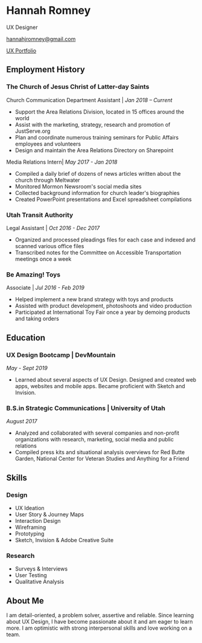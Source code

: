 
# Hannah Romney
UX Designer

<div id="webaddress">
<a href="hannahjromney@gmail.com">hannahjromney@gmail.com</a> 
  
<a href="https://uxfol.io/hannahjromney">UX Portfolio</a>
</div>


## Employment History

### The Church of Jesus Christ of Latter-day Saints
Church Communication Department Assistant | *Jan 2018 – Current*
- Support the Area Relations Division, located in 15 offices around the world
- Assist with the marketing, strategy, research and promotion of JustServe.org
-	Plan and coordinate numerous training seminars for Public Affairs employees and volunteers
-	Design and maintain the Area Relations Directory on Sharepoint

Media Relations Intern| *May 2017 - Jan 2018*
-	Compiled a daily brief of dozens of news articles written about the church through Meltwater 
-	Monitored Mormon Newsroom's social media sites 
-	Collected background information for church leader's biographies 
-	Created PowerPoint presentations and Excel spreadsheet compilations

### Utah Transit Authority 
Legal Assistant | *Oct 2016 - Dec 2017*
-	Organized and processed pleadings files for each case and indexed and scanned various office files 
-	Transcribed notes for the Committee on Accessible Transportation meetings once a week 

### Be Amazing! Toys
Associate | *Jul 2016 - Feb 2019*
-	Helped implement a new brand strategy with toys and products
-	Assisted with product development, photoshoots and video production
-	Participated at International Toy Fair once a year by demoing products and taking orders 

## Education
### UX Design Bootcamp | DevMountain
*May - Sept 2019*
-	Learned about several aspects of UX Design. Designed and created web apps, websites and mobile apps. Became proficient with Sketch and Invision.

### B.S.in Strategic Communications | University of Utah
*August 2017*
-	Analyzed and collaborated with several companies and non-profit organizations with research, marketing, social media and public relations 
-	Compiled press kits and situational analysis overviews for Red Butte Garden, National Center for Veteran Studies and Anything for a Friend

## Skills
### Design
-	UX Ideation
-	User Story & Journey Maps
-	Interaction Design
-	Wireframing
-	Prototyping
-	Sketch, Invision & Adobe Creative Suite

### Research
-	Surveys & Interviews
-	User Testing
-	Qualitative Analysis

## About Me
I am detail-oriented, a problem solver, assertive and reliable. Since learning about UX Design, I have become passionate about it and am eager to learn more. I am optimistic with strong interpersonal skills and love working on a team. 
